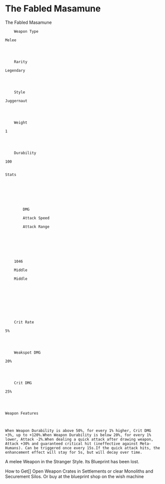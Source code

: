 # The Fabled Masamune

The Fabled Masamune


	
		
		
	
	



	
		Weapon Type
	
	Melee



	
		Rarity
	
	Legendary



	
		Style
	
	Juggernaut



	
		Weight
	
	1



	
		Durability
	
	100


	Stats

	
	
	
	
		
		
			DMG
		
			Attack Speed 
		
			Attack Range
		
		
	
	
	
	
	
		1046
	
		Middle
	
		Middle
	
	
	





	
		Crit Rate
	
	5%



	
		Weakspot DMG
	
	20%



	
		Crit DMG
	
	25%




	Weapon Features


	
	When Weapon Durability is above 50%, for every 1% higher, Crit DMG +3%, up to +120%.When Weapon Durability is below 20%, for every 1% lower, Attack -2%.When dealing a quick attack after drawing weapon, Attack +30% and guaranteed critical hit (ineffective against Meta-Humans). Can be triggered once every 15s.If the quick attack hits, the enhancement effect will stay for 5s, but will decay over time.






A melee Weapon in the Stranger Style. Its Blueprint has been lost.  


How to Get[]
Open Weapon Crates in Settlements or clear Monoliths and Securement Silos.
Or buy at the blueprint shop on the wish machine
